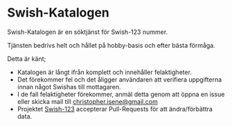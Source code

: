 # Swish-Katalogen

Swish-Katalogen är en söktjänst för Swish-123 nummer.



Tjänsten bedrivs helt och hållet på hobby-basis och efter bästa förmåga.



Detta är känt;

* Katalogen är långt ifrån komplett och innehåller felaktigheter.
* Det förekommer fel och det åligger användaren att verifiera uppgifterna innan något Swishas till mottagaren.
* I de fall felaktigheter förekommer, anmäl detta genom att öppna en issue eller skicka mail till christopher.isene@gmail.com
* Projektet [Swish-123](https://github.com/cisene/swish-123) accepterar Pull-Requests för att ändra/förbättra data.
